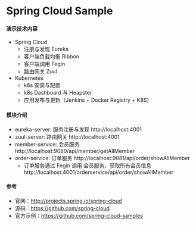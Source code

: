 # Spring Cloud Sample

#### 演示技术内容
- Spring Cloud
  - 注册与发现 Eureka
  - 客户端负载均衡 Ribbon
  - 客户端调用 Fegin
  - 路由网关 Zuul
- Kubernetes
  - k8s 安装与配置
  - k8s Dashboard 与 Heapster
  - 应用发布与更新（Jenkins + Docker Registry + K8S）

#### 模块介绍
- eureka-server: 服务注册与发现 http://localhost:4001
- zuul-server: 路由网关 http://localhost:4001
- member-service: 会员服务 http://localhost:9080/api/member/getAllMember
- order-service: 订单服务 http://localhost:9081/api/order/showAllMember
  - 订单服务通过 Fegin 调用 会员服务，获取所有会员信息 http://localhost:4001/orderservice/api/order/showAllMember
  
#### 参考
- 官网：http://projects.spring.io/spring-cloud
- 源码：https://github.com/spring-cloud
- 官方示例：https://github.com/spring-cloud-samples

